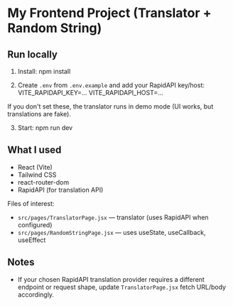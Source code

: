 # My Frontend Project (Translator + Random String)

## Run locally

1. Install:
   npm install

2. Create `.env` from `.env.example` and add your RapidAPI key/host:
   VITE_RAPIDAPI_KEY=...
   VITE_RAPIDAPI_HOST=...

If you don't set these, the translator runs in demo mode (UI works, but translations are fake).

3. Start:
   npm run dev

## What I used

- React (Vite)
- Tailwind CSS
- react-router-dom
- RapidAPI (for translation API)

Files of interest:

- `src/pages/TranslatorPage.jsx` — translator (uses RapidAPI when configured)
- `src/pages/RandomStringPage.jsx` — uses useState, useCallback, useEffect

## Notes

- If your chosen RapidAPI translation provider requires a different endpoint or request shape, update `TranslatorPage.jsx` fetch URL/body accordingly.
